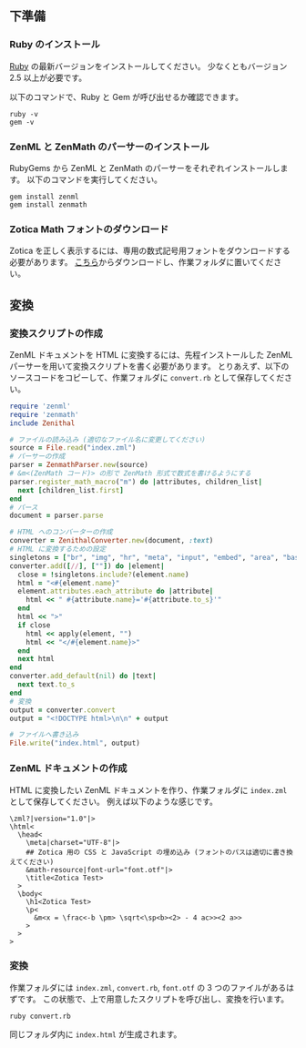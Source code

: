 ## 下準備

### Ruby のインストール
[Ruby](https://www.ruby-lang.org/ja/) の最新バージョンをインストールしてください。
少なくともバージョン 2.5 以上が必要です。

以下のコマンドで、Ruby と Gem が呼び出せるか確認できます。
```
ruby -v
gem -v
```

### ZenML と ZenMath のパーサーのインストール
RubyGems から ZenML と ZenMath のパーサーをそれぞれインストールします。
以下のコマンドを実行してください。
```
gem install zenml
gem install zenmath
```

### Zotica Math フォントのダウンロード
Zotica を正しく表示するには、専用の数式記号用フォントをダウンロードする必要があります。
[こちら](https://github.com/Ziphil/ZenithalMathWeb/blob/master/source/zenmath/resource/font.otf)からダウンロードし、作業フォルダに置いてください。

## 変換

### 変換スクリプトの作成
ZenML ドキュメントを HTML に変換するには、先程インストールした ZenML パーサーを用いて変換スクリプトを書く必要があります。
とりあえず、以下のソースコードをコピーして、作業フォルダに `convert.rb` として保存してください。
```ruby
require 'zenml'
require 'zenmath'
include Zenithal

# ファイルの読み込み (適切なファイル名に変更してください)
source = File.read("index.zml")
# パーサーの作成
parser = ZenmathParser.new(source)
# &m<(ZenMath コード)> の形で ZenMath 形式で数式を書けるようにする
parser.register_math_macro("m") do |attributes, children_list|
  next [children_list.first]
end
# パース
document = parser.parse

# HTML へのコンバーターの作成
converter = ZenithalConverter.new(document, :text)
# HTML に変換するための設定
singletons = ["br", "img", "hr", "meta", "input", "embed", "area", "base", "link"]
converter.add([//], [""]) do |element|
  close = !singletons.include?(element.name)
  html = "<#{element.name}"
  element.attributes.each_attribute do |attribute|
    html << " #{attribute.name}='#{attribute.to_s}'"
  end
  html << ">"
  if close
    html << apply(element, "")
    html << "</#{element.name}>"
  end
  next html
end
converter.add_default(nil) do |text|
  next text.to_s
end
# 変換
output = converter.convert
output = "<!DOCTYPE html>\n\n" + output

# ファイルへ書き込み
File.write("index.html", output)
```

### ZenML ドキュメントの作成
HTML に変換したい ZenML ドキュメントを作り、作業フォルダに `index.zml` として保存してください。
例えば以下のような感じです。
```
\zml?|version="1.0"|>
\html<
  \head<
    \meta|charset="UTF-8"|>
    ## Zotica 用の CSS と JavaScript の埋め込み (フォントのパスは適切に書き換えてください)
    &math-resource|font-url="font.otf"|>
    \title<Zotica Test>
  >
  \body<
    \h1<Zotica Test>
    \p<
      &m<x = \frac<-b \pm> \sqrt<\sp<b><2> - 4 ac>><2 a>>
    >
  >
>
```

### 変換
作業フォルダには `index.zml`, `convert.rb`, `font.otf` の 3 つのファイルがあるはずです。
この状態で、上で用意したスクリプトを呼び出し、変換を行います。
```
ruby convert.rb
```
同じフォルダ内に `index.html` が生成されます。
